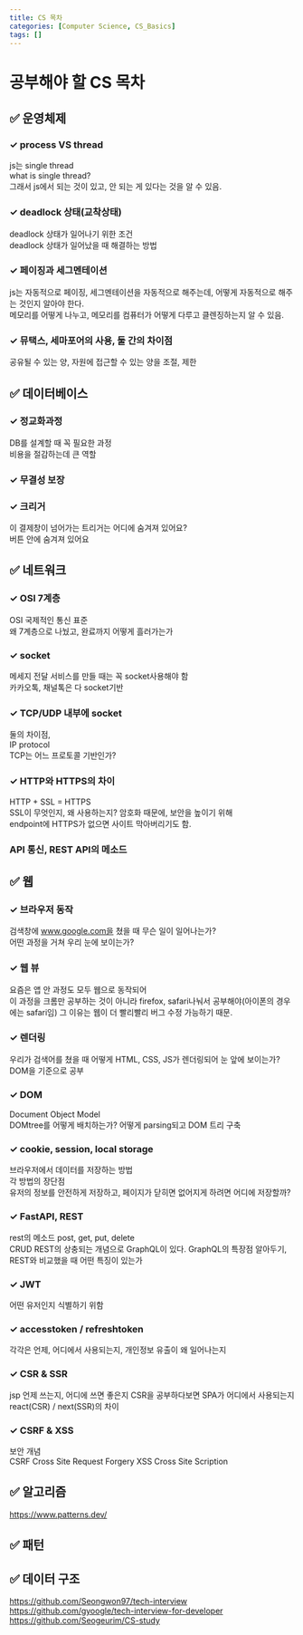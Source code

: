 ```yaml
---
title: CS 목차
categories: [Computer Science, CS_Basics]
tags: []
---
```


# 공부해야 할 CS 목차

## ✅ 운영체제

### ✓ process VS thread

js는 single thread  
what is single thread?  
그래서 js에서 되는 것이 있고, 안 되는 게 있다는 것을 알 수 있음.

### ✓ deadlock 상태(교착상태)

deadlock 상태가 일어나기 위한 조건  
deadlock 상태가 일어났을 때 해결하는 방법

### ✓ 페이징과 세그멘테이션

js는 자동적으로 페이징, 세그멘테이션을 자동적으로 해주는데, 어떻게 자동적으로 해주는 것인지 알아야 한다.  
메모리를 어떻게 나누고, 메모리를 컴퓨터가 어떻게 다루고 클렌징하는지 알 수 있음.

### ✓ 뮤택스, 세마포어의 사용, 둘 간의 차이점

공유될 수 있는 양, 자원에 접근할 수 있는 양을 조절, 제한

## ✅ 데이터베이스

### ✓ 정교화과정

DB를 설계할 때 꼭 필요한 과정  
비용을 절감하는데 큰 역할

### ✓ 무결성 보장

### ✓ 크리거

이 결제창이 넘어가는 트리거는 어디에 숨겨져 있어요?  
버튼 안에 숨겨져 있어요

## ✅ 네트워크

### ✓ OSI 7계층

OSI 국제적인 통신 표준  
왜 7계층으로 나눴고, 완료까지 어떻게 흘러가는가

### ✓ socket

메세지 전달 서비스를 만들 때는 꼭 socket사용해야 함  
카카오톡, 채널톡은 다 socket기반

### ✓ TCP/UDP 내부에 socket

둘의 차이점,  
IP protocol  
TCP는 어느 프로토콜 기반인가?

### ✓ HTTP와 HTTPS의 차이

HTTP + SSL = HTTPS  
SSL이 무엇인지, 왜 사용하는지? 암호화 때문에, 보안을 높이기 위해  
endpoint에 HTTPS가 없으면 사이트 막아버리기도 함.

### API 통신, REST API의 메소드

## ✅ 웹

### ✓ 브라우저 동작

검색창에 www.google.com을 쳤을 때 무슨 일이 일어나는가?  
어떤 과정을 거쳐 우리 눈에 보이는가?

### ✓ 웹 뷰

요즘은 앱 안 과정도 모두 웹으로 동작되어  
이 과정을 크롬만 공부하는 것이 아니라 firefox, safari나눠서 공부해야(아이폰의 경우에는 safari임)
그 이유는 웹이 더 빨리빨리 버그 수정 가능하기 때문.

### ✓ 렌더링

우리가 검색어를 쳤을 때 어떻게 HTML, CSS, JS가 렌더링되어 눈 앞에 보이는가?  
DOM을 기준으로 공부

### ✓ DOM

Document Object Model  
DOMtree를 어떻게 배치하는가?
어떻게 parsing되고 DOM 트리 구축

### ✓ cookie, session, local storage

브라우저에서 데이터를 저장하는 방법  
각 방법의 장단점  
유저의 정보를 안전하게 저장하고, 페이지가 닫히면 없어지게 하려면 어디에 저장할까?

### ✓ FastAPI, REST

rest의 메소드 post, get, put, delete  
CRUD
REST의 상충되는 개념으로 GraphQL이 있다. GraphQL의 특장점 알아두기, REST와 비교했을 때 어떤 특징이 있는가

### ✓ JWT

어떤 유저인지 식별하기 위함

### ✓ accesstoken / refreshtoken

각각은 언제, 어디에서 사용되는지, 개인정보 유출이 왜 일어나는지

### ✓ CSR & SSR

jsp
언제 쓰는지, 어디에 쓰면 좋은지
CSR을 공부하다보면 SPA가 어디에서 사용되는지
react(CSR) / next(SSR)의 차이

### ✓ CSRF & XSS

보안 개념  
CSRF Cross Site Request Forgery
XSS Cross Site Scription

## ✅ 알고리즘

<https://www.patterns.dev/>

## ✅ 패턴

## ✅ 데이터 구조

<https://github.com/Seongwon97/tech-interview>
<https://github.com/gyoogle/tech-interview-for-developer>
<https://github.com/Seogeurim/CS-study>
